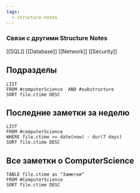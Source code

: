 ```yaml
---
tags:
  - structure-notes
---
```

### Связи с другими Structure Notes

[[SQL]] [[Database]] [[Network]] [[Security]]

## Подразделы

```dataview
LIST
FROM #computerScience  AND #substructure  
SORT file.ctime DESC
```

## Последние заметки за неделю

```dataview
LIST
FROM #computerScience  
WHERE file.ctime >= date(now) - dur(7 days)
SORT file.ctime DESC
```

## Все заметки о ComputerScience

```dataview
TABLE file.ctime as "Заметки"
FROM #ComputerScience 
SORT file.ctime DESC
```

